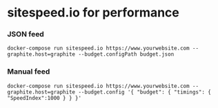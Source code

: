 # sitespeed.io for performance

### JSON feed

```
docker-compose run sitespeed.io https://www.yourwebsite.com --graphite.host=graphite --budget.configPath budget.json
```

### Manual feed

```
docker-compose run sitespeed.io https://www.yourwebsite.com --graphite.host=graphite --budget.config '{ "budget": { "timings": { "SpeedIndex":1000 } } }'
```